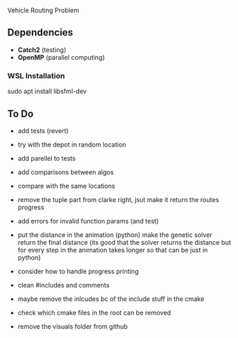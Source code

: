 Vehicle Routing Problem

## Dependencies
- **Catch2** (testing)
- **OpenMP** (parallel computing)

### WSL Installation
sudo apt install libsfml-dev

## To Do
 - add tests (revert)
 - try with the depot in random location
 - add parellel to tests
 - add comparisons between algos
 - compare with the same locations
 - remove the tuple part from clarke right, jsut make it return the routes progress

 - add errors for invalid function params (and test)
 - put the distance in the animation (python) make the genetic solver return the final distance (its good that the solver returns the distance but for every step in the animation takes longer so that can be just in python)
 - consider how to handle progress printing
 - clean #includes and comments

 - maybe remove the inlcudes bc of the include stuff in the cmake
 - check which cmake files in the root can be removed
 - remove the visuals folder from github